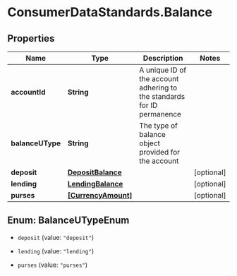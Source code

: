 # ConsumerDataStandards.Balance

## Properties
Name | Type | Description | Notes
------------ | ------------- | ------------- | -------------
**accountId** | **String** | A unique ID of the account adhering to the standards for ID permanence | 
**balanceUType** | **String** | The type of balance object provided for the account | 
**deposit** | [**DepositBalance**](DepositBalance.md) |  | [optional] 
**lending** | [**LendingBalance**](LendingBalance.md) |  | [optional] 
**purses** | [**[CurrencyAmount]**](CurrencyAmount.md) |  | [optional] 


<a name="BalanceUTypeEnum"></a>
## Enum: BalanceUTypeEnum


* `deposit` (value: `"deposit"`)

* `lending` (value: `"lending"`)

* `purses` (value: `"purses"`)




